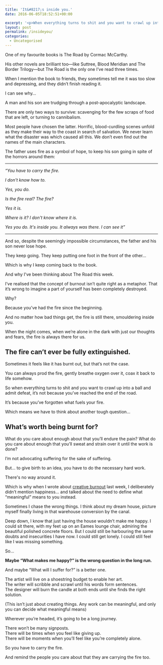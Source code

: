```yaml
---
title: 'It&#8217;s inside you.'
date: 2016-06-05T18:52:51+00:00

excerpt: '<p>When everything turns to shit and you want to crawl up into a ball and admit defeat, it’s not because you’ve reached the end of the road. It’s because you’ve forgotten what fuels your fire.</p>'
layout: post
permalink: /insideyou/
categories:
  - Uncategorised
---
```

<p>One of my favourite books is The Road by Cormac McCarthy.</p><p>His other novels are brilliant too—like Suttree, Blood Meridian and The Border Trilogy—but The Road is the only one I’ve read three times.</p><p>When I mention the book to friends, they sometimes tell me it was too slow and depressing, and they didn’t finish reading it.</p><p>I can see why…</p><p>A man and his son are trudging through a post-apocalyptic landscape.</p><p>There are only two ways to survive: scavenging for the few scraps of food that are left, or turning to cannibalism.</p><p>Most people have chosen the latter. Horrific, blood-curdling scenes unfold as they make their way to the coast in search of salvation. We never learn what the disaster was which caused all this. We don’t even find out the names of the main characters.&nbsp;</p><p>The father uses fire as a symbol of hope, to keep his son going in spite of the horrors around them:</p><hr /><p><em>“You have to carry the fire.</em></p><p><em>I don't know how to.</em></p><p><em>Yes, you do.</em></p><p><em>Is the fire real? The fire?</em></p><p><em>Yes it is.</em></p><p><em>Where is it? I don't know where it is.</em></p><p><em>Yes you do. It's inside you. It always was there. I can see it”</em></p><hr /><p>And so, despite the seemingly impossible circumstances, the father and his son never lose hope.</p><p>They keep going. They keep putting one foot in the front of the other…</p><p>Which is why I keep coming back to the book.</p><p>And why I've been thinking about The Road this week.&nbsp;</p><p>I’ve realised that the concept of burnout isn’t quite right as a metaphor. That it’s wrong to imagine a part of yourself has been completely destroyed.</p><p>Why?</p><p>Because you’ve had the fire since the beginning.</p><p>And no matter how bad things get, the fire is still there, smouldering inside you.</p><p>When the night comes, when we’re alone in the dark with just our thoughts and fears, the fire is always there for us.</p><h2>The fire can’t ever be fully extinguished.</h2><p>Sometimes it feels like it has burnt out, but that’s not the case.</p><p>You can always prod the fire, gently breathe oxygen over it, coax it back to life somehow.&nbsp;</p><p>So when everything turns to shit and you want to crawl up into a ball and admit defeat, it’s not because you’ve reached the end of the road.</p><p>It’s because you’ve forgotten what fuels your fire.</p><p>Which means we have to think about another tough question…</p><h2>What’s worth being burnt for?</h2><p>What do you care about enough about that you’ll endure the pain? What do you care about enough that you’ll sweat and strain over it until the work is done?</p><p>I’m not advocating suffering for the sake of suffering.</p><p>But... to give birth to an idea, you have to do the necessary hard work.</p><p>There's no way around it.</p><p>Which is why when I wrote about <a href="http://greig.cc/lets-talk-about-creative-burnout">creative burnout</a> last week, I deliberately didn’t mention happiness... and talked about the need to define what “meaningful” means to you instead.</p><p>Sometimes I chase the wrong things. I think about my dream house, picture myself finally living in that warehouse conversion by the canal.</p><p>Deep down, I know that just having the house wouldn’t make me happy. I could sit there, with my feet up on an Eames lounge chair, admiring the beautiful polished concrete floors. But I could still be harbouring the same doubts and insecurities I have now. I could still get lonely. I could still feel like I was missing something.&nbsp;</p><p>So…</p><p><strong>Maybe “What makes me happy?” is the wrong question in the long run.</strong></p><p>And maybe “What will I suffer for?” is a better one.&nbsp;</p><p>The artist will live on a shoestring budget to enable her art.&nbsp;<br />The writer will scribble and scrawl until his words form sentences.<br />The designer will burn the candle at both ends until she finds the right solution.</p><p>(This isn’t just about creating things. Any work can be meaningful, and only you can decide what meaningful means)</p><p>Wherever you’re headed, it’s going to be a long journey.</p><p>There won’t be many signposts.<br />There will be times when you feel like giving up.<br />There will be moments when you’ll feel like you’re completely alone.</p><p>So you have to carry the fire.</p><p>And remind the people you care about that they are carrying the fire too.</p>
